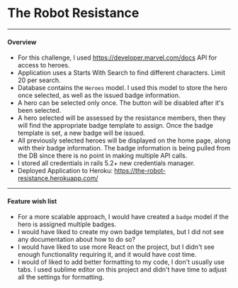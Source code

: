 # The Robot Resistance
---
#### Overview
  - For this challenge, I used https://developer.marvel.com/docs API for access to heroes.
  - Application uses a Starts With Search to find different characters. Limit 20 per search.
  - Database contains the `Heroes` model. I used this model to store the hero once selected, as well as the issued badge information. 
  - A hero can be selected only once. The button will be disabled after it's been selected.
  - A hero selected will be assessed by the resistance members, then they will find the appropriate badge template to assign. Once the badge template is set, a new badge will be issued.
  - All previously selected heroes will be displayed on the home page, along with their badge information. The badge information is being pulled from the DB since there is no point in making multiple API calls. 
  - I stored all credentials in rails 5.2+ new credentials manager.
  - Deployed Application to Heroku: https://the-robot-resistance.herokuapp.com/
***

#### Feature wish list
  - For a more scalable approach, I would have created a `badge` model if the hero is assigned multiple badges.
  - I would have liked to create my own badge templates, but I did not see any documentation about how to do so?
  - I would have liked to use more React on the project, but I didn't see enough functionality requiring it, and it would have cost time.
  - I would of liked to add better formatting to my code, I don't usually use tabs. I used sublime editor on this project and didn't have time to adjust all the settings for formatting.


